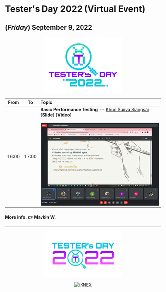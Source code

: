 # Tester's Day 2022 (Virtual Event)

## **(*Friday*) September 9, 2022**

<p align="center">
    <a href="Asset/2022/Logo/PNG/Tester_s-Day-logo-01.png"><img src="Asset/2022/Logo/PNG/Tester_s-Day-logo-01.png" width="50%" title="Tester's Day 2022 (#VirtualEvent)"></a>
</p>

| From    |    To    |  Topic                                                |
|:-------:|:--------:|:------------------------------------------------------|
| 16:00   |  17:00   | <b>Basic Performance Testing</b> -- [Khun Suriya Siangsai](https://www.facebook.com/lovery.yous) [<b>[Slide](Asset/2022/basic_performance_testing.pdf)</b>] [<b>[Video](https://youtu.be/VIGb009U8WU)</b>] <br><br><img src="Asset/2022/basic_performance_testing.png" title="Basic Performance Testing">|

#### More info. 👉 [Maykin W.](https://line.me/R/ti/p/%40maykin)

---

<p align="center">
    <a href="Asset/2022/Logo/PNG/Tester_s-Day-logo-02.png"><img src="Asset/2022/Logo/PNG/Tester_s-Day-logo-02.png" width="50%" title="Tester's Day 2022 (#VirtualEvent)"></a>
</p>

<p align="center">
    <a href="https://iknex.or.th" target="blank"><img src="https://iknexth.github.io/assets/images/logo.png" width="80%" title="iKNEX"></a>
</p>